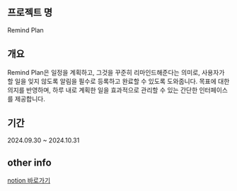 ## 프로젝트 명

Remind Plan

## 개요

Remind Plan은 일정을 계획하고, 그것을 꾸준히 리마인드해준다는 의미로, 사용자가 할 일을 잊지 않도록 알림을 필수로 등록하고 완료할 수 있도록 도와줍니다. 목표에 대한 의지를 반영하며, 하루 내로 계획한 일을 효과적으로 관리할 수 있는 간단한 인터페이스를 제공합니다.

## 기간

2024.09.30 ~ 2024.10.31

## other info

[notion 바로가기](https://glowing-otter-952.notion.site/Remind-Plan-10f78a65614c802ea578df9329c85c60?pvs=4)
